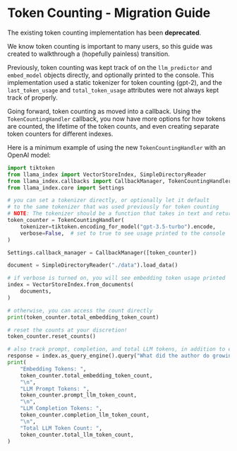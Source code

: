 # Token Counting - Migration Guide

The existing token counting implementation has been **deprecated**.

We know token counting is important to many users, so this guide was created to walkthrough a (hopefully painless) transition.

Previously, token counting was kept track of on the `llm_predictor` and `embed_model` objects directly, and optionally printed to the console. This implementation used a static tokenizer for token counting (gpt-2), and the `last_token_usage` and `total_token_usage` attributes were not always kept track of properly.

Going forward, token counting as moved into a callback. Using the `TokenCountingHandler` callback, you now have more options for how tokens are counted, the lifetime of the token counts, and even creating separate token counters for different indexes.

Here is a minimum example of using the new `TokenCountingHandler` with an OpenAI model:

```python
import tiktoken
from llama_index import VectorStoreIndex, SimpleDirectoryReader
from llama_index.callbacks import CallbackManager, TokenCountingHandler
from llama_index.core import Settings

# you can set a tokenizer directly, or optionally let it default
# to the same tokenizer that was used previously for token counting
# NOTE: The tokenizer should be a function that takes in text and returns a list of tokens
token_counter = TokenCountingHandler(
    tokenizer=tiktoken.encoding_for_model("gpt-3.5-turbo").encode,
    verbose=False,  # set to true to see usage printed to the console
)

Settings.callback_manager = CallbackManager([token_counter])

document = SimpleDirectoryReader("./data").load_data()

# if verbose is turned on, you will see embedding token usage printed
index = VectorStoreIndex.from_documents(
    documents,
)

# otherwise, you can access the count directly
print(token_counter.total_embedding_token_count)

# reset the counts at your discretion!
token_counter.reset_counts()

# also track prompt, completion, and total LLM tokens, in addition to embeddings
response = index.as_query_engine().query("What did the author do growing up?")
print(
    "Embedding Tokens: ",
    token_counter.total_embedding_token_count,
    "\n",
    "LLM Prompt Tokens: ",
    token_counter.prompt_llm_token_count,
    "\n",
    "LLM Completion Tokens: ",
    token_counter.completion_llm_token_count,
    "\n",
    "Total LLM Token Count: ",
    token_counter.total_llm_token_count,
)
```
